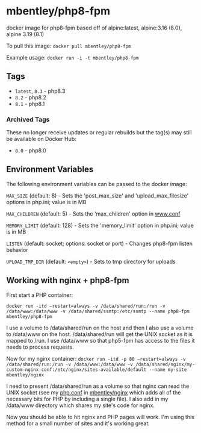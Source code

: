 # mbentley/php8-fpm

docker image for php8-fpm
based off of alpine:latest, alpine:3.16 (8.0), alpine 3.19 (8.1)

To pull this image:
`docker pull mbentley/php8-fpm`

Example usage:
`docker run -i -t mbentley/php8-fpm`

## Tags

* `latest`, `8.3` - php8.3
* `8.2` - php8.2
* `8.1` - php8.1

### Archived Tags

These no longer receive updates or regular rebuilds but the tag(s) may still be available on Docker Hub:

* `8.0` - php8.0

## Environment Variables

The following environment variables can be passed to the docker image:

`MAX_SIZE` (default: 8) - Sets the 'post_max_size' and 'upload_max_filesize' options in php.ini; value is in MB

`MAX_CHILDREN` (default: 5) - Sets the 'max_children' option in www.conf

`MEMORY_LIMIT` (default: 128) - Sets the 'memory_limit' option in php.ini; value is in MB

`LISTEN` (default: socket; options: socket or port) - Changes php8-fpm listen behavior

`UPLOAD_TMP_DIR` (default: `<empty>`) - Sets to tmp directory for uploads

## Working with nginx + php8-fpm

First start a PHP container:

`docker run -itd –restart=always -v /data/shared/run:/run -v /data/www:/data/www -v /data/shared/ssmtp:/etc/ssmtp --name php8-fpm mbentley/php8-fpm`

I use a volume to /data/shared/run on the host and then I also use a volume to /data/www on the host. /data/shared/run will get the UNIX socket as it is mapped to /run. I use /data/www so that php5-fpm has access to the files it needs to process requests.

Now for my nginx container:
`docker run -itd -p 80 –restart=always -v /data/shared/run:/run -v /data/www:/data/www -v /data/shared/nginx/my-custom-nginx-conf:/etc/nginx/sites-available/default --name my-site mbentley/nginx`

I need to present /data/shared/run as a volume so that nginx can read the UNIX socket (see my [php.conf](https://github.com/mbentley/docker-nginx/blob/master/php.conf) in [mbentley/nginx](https://github.com/mbentley/docker-php8-fpm) which adds all of the necessary bits for PHP by including a single file). I also add in my /data/www directory which shares my site's code for nginx.

Now you should be able to hit nginx and PHP pages will work. I'm using this method for a small number of sites and it's working great.
